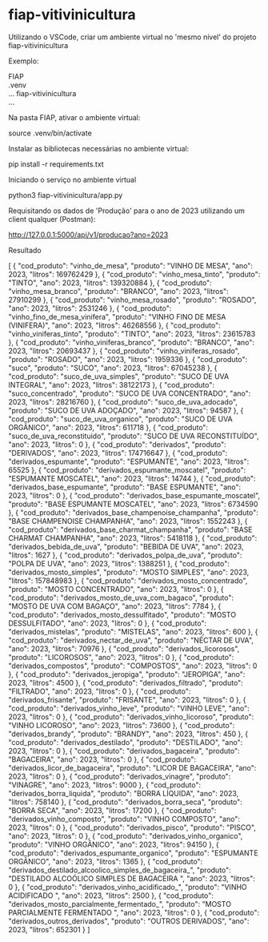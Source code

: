 # fiap-vitivinicultura


Utilizando o VSCode, criar um ambiente virtual no 'mesmo nível' do projeto fiap-vitivinicultura

Exemplo:

FIAP\
    .venv\
        ...
    fiap-vitivinicultura\
        ...

Na pasta FIAP, ativar o ambiente virtual:

source .venv/bin/activate

Instalar as bibliotecas necessárias no ambiente virtual:

pip install -r requirements.txt

Iniciando o serviço no ambiente virtual

python3 fiap-vitivinicultura/app.py

Requisitando os dados de 'Produção' para o ano de 2023 utilizando um client qualquer (Postman):

http://127.0.0.1:5000/api/v1/producao?ano=2023

Resultado


[
    {
        "cod_produto": "vinho_de_mesa",
        "produto": "VINHO DE MESA",
        "ano": 2023,
        "litros": 169762429
    },
    {
        "cod_produto": "vinho_mesa_tinto",
        "produto": "TINTO",
        "ano": 2023,
        "litros": 139320884
    },
    {
        "cod_produto": "vinho_mesa_branco",
        "produto": "BRANCO",
        "ano": 2023,
        "litros": 27910299
    },
    {
        "cod_produto": "vinho_mesa_rosado",
        "produto": "ROSADO",
        "ano": 2023,
        "litros": 2531246
    },
    {
        "cod_produto": "vinho_fino_de_mesa_vinifera",
        "produto": "VINHO FINO DE MESA (VINIFERA)",
        "ano": 2023,
        "litros": 46268556
    },
    {
        "cod_produto": "vinho_viniferas_tinto",
        "produto": "TINTO",
        "ano": 2023,
        "litros": 23615783
    },
    {
        "cod_produto": "vinho_viniferas_branco",
        "produto": "BRANCO",
        "ano": 2023,
        "litros": 20693437
    },
    {
        "cod_produto": "vinho_viniferas_rosado",
        "produto": "ROSADO",
        "ano": 2023,
        "litros": 1959336
    },
    {
        "cod_produto": "suco",
        "produto": "SUCO",
        "ano": 2023,
        "litros": 67045238
    },
    {
        "cod_produto": "suco_de_uva_simples",
        "produto": "SUCO DE UVA INTEGRAL",
        "ano": 2023,
        "litros": 38122173
    },
    {
        "cod_produto": "suco_concentrado",
        "produto": "SUCO DE UVA CONCENTRADO",
        "ano": 2023,
        "litros": 28216760
    },
    {
        "cod_produto": "suco_de_uva_adocado",
        "produto": "SUCO DE UVA ADOÇADO",
        "ano": 2023,
        "litros": 94587
    },
    {
        "cod_produto": "suco_de_uva_organico",
        "produto": "SUCO DE UVA ORGÂNICO",
        "ano": 2023,
        "litros": 611718
    },
    {
        "cod_produto": "suco_de_uva_reconstituido",
        "produto": "SUCO DE UVA RECONSTITUÍDO",
        "ano": 2023,
        "litros": 0
    },
    {
        "cod_produto": "derivados",
        "produto": "DERIVADOS",
        "ano": 2023,
        "litros": 174716647
    },
    {
        "cod_produto": "derivados_espumante",
        "produto": "ESPUMANTE",
        "ano": 2023,
        "litros": 65525
    },
    {
        "cod_produto": "derivados_espumante_moscatel",
        "produto": "ESPUMANTE MOSCATEL",
        "ano": 2023,
        "litros": 14744
    },
    {
        "cod_produto": "derivados_base_espumante",
        "produto": "BASE ESPUMANTE",
        "ano": 2023,
        "litros": 0
    },
    {
        "cod_produto": "derivados_base_espumante_moscatel",
        "produto": "BASE ESPUMANTE MOSCATEL",
        "ano": 2023,
        "litros": 6734590
    },
    {
        "cod_produto": "derivados_base_champenoise_champanha",
        "produto": "BASE CHAMPENOISE CHAMPANHA",
        "ano": 2023,
        "litros": 1552243
    },
    {
        "cod_produto": "derivados_base_charmat_champanha",
        "produto": "BASE CHARMAT CHAMPANHA",
        "ano": 2023,
        "litros": 5418118
    },
    {
        "cod_produto": "derivados_bebida_de_uva",
        "produto": "BEBIDA DE UVA",
        "ano": 2023,
        "litros": 1627
    },
    {
        "cod_produto": "derivados_polpa_de_uva",
        "produto": "POLPA DE UVA",
        "ano": 2023,
        "litros": 1388251
    },
    {
        "cod_produto": "derivados_mosto_simples",
        "produto": "MOSTO SIMPLES",
        "ano": 2023,
        "litros": 157848983
    },
    {
        "cod_produto": "derivados_mosto_concentrado",
        "produto": "MOSTO CONCENTRADO",
        "ano": 2023,
        "litros": 0
    },
    {
        "cod_produto": "derivados_mosto_de_uva_com_bagaco",
        "produto": "MOSTO DE UVA COM BAGAÇO",
        "ano": 2023,
        "litros": 7784
    },
    {
        "cod_produto": "derivados_mosto_dessulfitado",
        "produto": "MOSTO DESSULFITADO",
        "ano": 2023,
        "litros": 0
    },
    {
        "cod_produto": "derivados_mistelas",
        "produto": "MISTELAS",
        "ano": 2023,
        "litros": 600
    },
    {
        "cod_produto": "derivados_nectar_de_uva",
        "produto": "NÉCTAR DE UVA",
        "ano": 2023,
        "litros": 70976
    },
    {
        "cod_produto": "derivados_licorosos",
        "produto": "LICOROSOS",
        "ano": 2023,
        "litros": 0
    },
    {
        "cod_produto": "derivados_compostos",
        "produto": "COMPOSTOS",
        "ano": 2023,
        "litros": 0
    },
    {
        "cod_produto": "derivados_jeropiga",
        "produto": "JEROPIGA",
        "ano": 2023,
        "litros": 4500
    },
    {
        "cod_produto": "derivados_filtrado",
        "produto": "FILTRADO",
        "ano": 2023,
        "litros": 0
    },
    {
        "cod_produto": "derivados_frisante",
        "produto": "FRISANTE",
        "ano": 2023,
        "litros": 0
    },
    {
        "cod_produto": "derivados_vinho_leve",
        "produto": "VINHO LEVE",
        "ano": 2023,
        "litros": 0
    },
    {
        "cod_produto": "derivados_vinho_licoroso",
        "produto": "VINHO LICOROSO",
        "ano": 2023,
        "litros": 73600
    },
    {
        "cod_produto": "derivados_brandy",
        "produto": "BRANDY",
        "ano": 2023,
        "litros": 450
    },
    {
        "cod_produto": "derivados_destilado",
        "produto": "DESTILADO",
        "ano": 2023,
        "litros": 0
    },
    {
        "cod_produto": "derivados_bagaceira",
        "produto": "BAGACEIRA",
        "ano": 2023,
        "litros": 0
    },
    {
        "cod_produto": "derivados_licor_de_bagaceira",
        "produto": "LICOR DE BAGACEIRA",
        "ano": 2023,
        "litros": 0
    },
    {
        "cod_produto": "derivados_vinagre",
        "produto": "VINAGRE",
        "ano": 2023,
        "litros": 9000
    },
    {
        "cod_produto": "derivados_borra_liquida",
        "produto": "BORRA LÍQUIDA",
        "ano": 2023,
        "litros": 758140
    },
    {
        "cod_produto": "derivados_borra_seca",
        "produto": "BORRA SECA",
        "ano": 2023,
        "litros": 17200
    },
    {
        "cod_produto": "derivados_vinho_composto",
        "produto": "VINHO COMPOSTO",
        "ano": 2023,
        "litros": 0
    },
    {
        "cod_produto": "derivados_pisco",
        "produto": "PISCO",
        "ano": 2023,
        "litros": 0
    },
    {
        "cod_produto": "derivados_vinho_organico",
        "produto": "VINHO ORGÂNICO",
        "ano": 2023,
        "litros": 94150
    },
    {
        "cod_produto": "derivados_espumante_organico",
        "produto": "ESPUMANTE ORGÂNICO",
        "ano": 2023,
        "litros": 1365
    },
    {
        "cod_produto": "derivados_destilado_alcoolico_simples_de_bagaceira_",
        "produto": "DESTILADO ALCOÓLICO SIMPLES DE BAGACEIRA ",
        "ano": 2023,
        "litros": 0
    },
    {
        "cod_produto": "derivados_vinho_acidificado_",
        "produto": "VINHO ACIDIFICADO ",
        "ano": 2023,
        "litros": 2500
    },
    {
        "cod_produto": "derivados_mosto_parcialmente_fermentado_",
        "produto": "MOSTO PARCIALMENTE FERMENTADO ",
        "ano": 2023,
        "litros": 0
    },
    {
        "cod_produto": "derivados_outros_derivados",
        "produto": "OUTROS DERIVADOS",
        "ano": 2023,
        "litros": 652301
    }
]